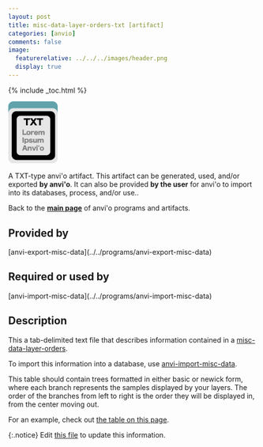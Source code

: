 ```yaml
---
layout: post
title: misc-data-layer-orders-txt [artifact]
categories: [anvio]
comments: false
image:
  featurerelative: ../../../images/header.png
  display: true
---
```



{% include _toc.html %}


<img src="../../images/icons/TXT.png" alt="TXT" style="width:100px; border:none" />

A TXT-type anvi'o artifact. This artifact can be generated, used, and/or exported **by anvi'o**. It can also be provided **by the user** for anvi'o to import into its databases, process, and/or use..

Back to the **[main page](../../)** of anvi'o programs and artifacts.

## Provided by


<p style="text-align: left" markdown="1"><span class="artifact-p">[anvi-export-misc-data](../../programs/anvi-export-misc-data)</span></p>


## Required or used by

<p style="text-align: left" markdown="1"><span class="artifact-r">[anvi-import-misc-data](../../programs/anvi-import-misc-data)</span></p>

## Description

This a tab-delimited text file that describes information contained in a <span class="artifact-n">[misc-data-layer-orders](/software/anvio/help/artifacts/misc-data-layer-orders)</span>. 

To import this information into a database, use <span class="artifact-n">[anvi-import-misc-data](/software/anvio/help/programs/anvi-import-misc-data)</span>. 

This table should contain trees formatted in either basic or newick form, where each branch represents the samples displayed by your layers. The order of the branches from left to right is the order they will be displayed in, from the center moving out. 

For an example, check out [the table on this page](http://merenlab.org/2017/12/11/additional-data-tables/#layer-orders-additional-data-table).


{:.notice}
Edit [this file](https://github.com/merenlab/anvio/tree/master/anvio/docs/artifacts/misc-data-layer-orders-txt.md) to update this information.

